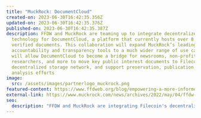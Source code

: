 ```yaml
---
title: "MuckRock: DocumentCloud"
created-on: 2023-06-30T16:42:35.356Z
updated-on: 2023-06-30T16:42:35.376Z
published-on: 2023-06-30T16:42:35.387Z
description: FFDW and MuckRock are teaming up to integrate decentralized storage
  technology for DocumentCloud, a platform that currently hosts over 8 million
  verified documents. This collaboration will expand MuckRock’s leading
  accountability and transparency tools to a much wider range of use cases. It
  will allow DocumentCloud to become a bridge for newsrooms, non-profits,
  researchers, and more to move key public interest documents to Filecoin, a
  decentralized storage network, and support preservation, publication, and
  analysis efforts
image:
  src: /assets/images/partnerlogo_muckrock.png
featured-content: https://www.ffdweb.org/blog/empowering-a-more-informed-transparent-society-with-decentralized-technology
external-link: https://www.muckrock.com/news/archives/2022/may/04/ffdw-and-muckrock-collaborate-to-bring-documentclo/
seo:
  description: "FFDW and MuckRock are integrating Filecoin's decentralized storage with DocumentCloud to expand preservation and accessibility of over 8 million verified public interest documents."
---
```


